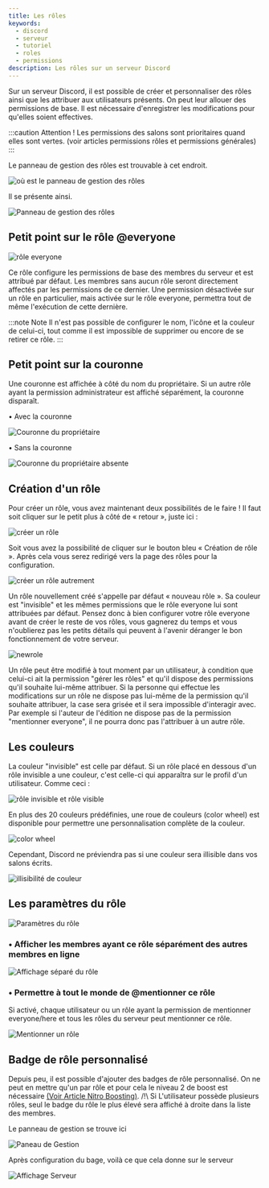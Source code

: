 ```yaml
---
title: Les rôles
keywords:
  - discord
  - serveur
  - tutoriel
  - roles
  - permissions
description: Les rôles sur un serveur Discord
---
```


Sur un serveur Discord, il est possible de créer et personnaliser des rôles ainsi que les attribuer aux utilisateurs présents.
On peut leur allouer des permissions de base.
Il est nécessaire d'enregistrer les modifications pour qu'elles soient effectives.

:::caution Attention !
Les permissions des salons sont prioritaires quand elles sont vertes. (voir articles permissions rôles et permissions générales)
:::

Le panneau de gestion des rôles est trouvable à cet endroit.

![où est le panneau de gestion des rôles](https://i.discord.fr/89gp.png)

Il se présente ainsi.

![Panneau de gestion des rôles](https://i.discord.fr/CFJY.png)


## Petit point sur le rôle @everyone

![rôle everyone](https://i.discord.fr/HVd.png)

Ce rôle configure les permissions de base des membres du serveur et est attribué par défaut. Les membres sans aucun rôle seront directement affectés par les permissions de ce dernier. Une permission désactivée sur un rôle en particulier, mais activée sur le rôle everyone, permettra tout de même l'exécution de cette dernière.

:::note Note
Il n'est pas possible de configurer le nom, l'icône et la couleur de celui-ci, tout comme il est impossible de supprimer ou encore de se retirer ce rôle.
::: 


## Petit point sur la couronne

Une couronne est affichée à côté du nom du propriétaire.
Si un autre rôle ayant la permission administrateur est affiché séparément, la couronne disparaît.

• Avec la couronne

![Couronne du propriétaire](https://i.discord.fr/75f7.png)

• Sans la couronne 

![Couronne du propriétaire absente](https://i.discord.fr/xiTu.png)

## Création d'un rôle
Pour créer un rôle, vous avez maintenant deux possibilités de le faire ! Il faut soit cliquer sur le petit plus à côté de « retour », juste ici :

![créer un rôle](https://i.discord.fr/Oc7f.png) 

Soit vous avez la possibilité de cliquer sur le bouton bleu « Création de rôle ». Après cela vous serez redirigé vers la page des rôles pour la configuration.

![créer un rôle autrement](https://i.discord.fr/QqbC.png)

Un rôle nouvellement créé s'appelle par défaut « nouveau rôle ». Sa couleur est "invisible" et les mêmes permissions que le rôle everyone lui sont attribuées par défaut. Pensez donc à bien configurer votre rôle everyone avant de créer le reste de vos rôles, vous gagnerez du temps et vous n'oublierez pas les petits détails qui peuvent à l'avenir déranger le bon fonctionnement de votre serveur.

![newrole](https://i.discord.fr/AbWQ.png)

Un rôle peut être modifié à tout moment par un utilisateur, à condition que celui-ci ait la permission "gérer les rôles" et qu'il dispose des permissions qu'il souhaite lui-même attribuer. Si la personne qui effectue les modifications sur un rôle ne dispose pas lui-même de la permission qu'il souhaite attribuer, la case sera grisée et il sera impossible d'interagir avec. Par exemple si l'auteur de l'édition ne dispose pas de la permission "mentionner everyone", il ne pourra donc pas l'attribuer à un autre rôle.


## Les couleurs
La couleur "invisible" est celle par défaut. Si un rôle placé en dessous d'un rôle invisible a une couleur, c'est celle-ci qui apparaîtra sur le profil d'un utilisateur. Comme ceci :

![rôle invisible et rôle visible](https://i.discord.fr/cnM8.png)

En plus des 20 couleurs prédéfinies, une roue de couleurs (color wheel) est disponible pour permettre une personnalisation complète de la couleur.

![color wheel](https://i.discord.fr/BZ8z.png)

Cependant, Discord ne préviendra pas si une couleur sera illisible dans vos salons écrits.

![illisibilité de couleur](https://i.discord.fr/FaQ4.png)


## Les paramètres du rôle

![Paramètres du rôle](https://i.discord.fr/jvn.png)

### • Afficher les membres ayant ce rôle séparément des autres membres en ligne

![Affichage séparé du rôle](https://i.discord.fr/xiTu.png)

### • Permettre à tout le monde de @mentionner ce rôle
Si activé, chaque utilisateur ou un rôle ayant la permission de mentionner everyone/here et tous les rôles du serveur peut mentionner ce rôle.

![Mentionner un rôle](https://i.discord.fr/iRI.png)

## Badge de rôle personnalisé 

Depuis peu, il est possible d'ajouter des badges de rôle personnalisé. On ne peut en mettre qu'un par rôle et pour cela le niveau 2 de boost est nécessaire [(Voir Article Nitro Boosting)](https://discord.fr/wiki/nitro-jeux/boost-serveur/boost/). /!\ Si L'utilisateur possède plusieurs rôles, seul le badge du rôle le plus élevé sera affiché à droite dans la liste des membres.

Le panneau de gestion se trouve ici 

![Paneau de Gestion](https://i.discord.fr/veaf.png)

Après configuration du bage, voilà ce que cela donne sur le serveur

![Affichage Serveur](https://i.discord.fr/ey8T.png)

